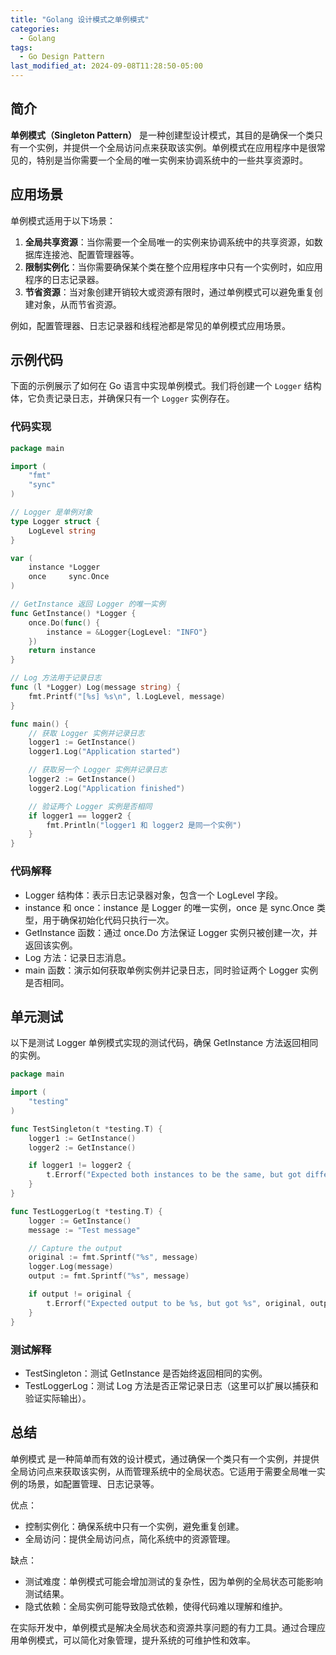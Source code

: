```yaml
---
title: "Golang 设计模式之单例模式"
categories:
  - Golang
tags:
  - Go Design Pattern
last_modified_at: 2024-09-08T11:28:50-05:00
---
```


## 简介

**单例模式（Singleton Pattern）** 是一种创建型设计模式，其目的是确保一个类只有一个实例，并提供一个全局访问点来获取该实例。单例模式在应用程序中是很常见的，特别是当你需要一个全局的唯一实例来协调系统中的一些共享资源时。

## 应用场景

单例模式适用于以下场景：

1. **全局共享资源**：当你需要一个全局唯一的实例来协调系统中的共享资源，如数据库连接池、配置管理器等。
2. **限制实例化**：当你需要确保某个类在整个应用程序中只有一个实例时，如应用程序的日志记录器。
3. **节省资源**：当对象创建开销较大或资源有限时，通过单例模式可以避免重复创建对象，从而节省资源。

例如，配置管理器、日志记录器和线程池都是常见的单例模式应用场景。

## 示例代码

下面的示例展示了如何在 Go 语言中实现单例模式。我们将创建一个 `Logger` 结构体，它负责记录日志，并确保只有一个 `Logger` 实例存在。

### 代码实现

```go
package main

import (
    "fmt"
    "sync"
)

// Logger 是单例对象
type Logger struct {
    LogLevel string
}

var (
    instance *Logger
    once     sync.Once
)

// GetInstance 返回 Logger 的唯一实例
func GetInstance() *Logger {
    once.Do(func() {
        instance = &Logger{LogLevel: "INFO"}
    })
    return instance
}

// Log 方法用于记录日志
func (l *Logger) Log(message string) {
    fmt.Printf("[%s] %s\n", l.LogLevel, message)
}

func main() {
    // 获取 Logger 实例并记录日志
    logger1 := GetInstance()
    logger1.Log("Application started")

    // 获取另一个 Logger 实例并记录日志
    logger2 := GetInstance()
    logger2.Log("Application finished")

    // 验证两个 Logger 实例是否相同
    if logger1 == logger2 {
        fmt.Println("logger1 和 logger2 是同一个实例")
    }
}
```

### 代码解释

- Logger 结构体：表示日志记录器对象，包含一个 LogLevel 字段。
- instance 和 once：instance 是 Logger 的唯一实例，once 是 sync.Once 类型，用于确保初始化代码只执行一次。
- GetInstance 函数：通过 once.Do 方法保证 Logger 实例只被创建一次，并返回该实例。
- Log 方法：记录日志消息。
- main 函数：演示如何获取单例实例并记录日志，同时验证两个 Logger 实例是否相同。

## 单元测试

以下是测试 Logger 单例模式实现的测试代码，确保 GetInstance 方法返回相同的实例。

```go
package main

import (
    "testing"
)

func TestSingleton(t *testing.T) {
    logger1 := GetInstance()
    logger2 := GetInstance()

    if logger1 != logger2 {
        t.Errorf("Expected both instances to be the same, but got different instances")
    }
}

func TestLoggerLog(t *testing.T) {
    logger := GetInstance()
    message := "Test message"

    // Capture the output
    original := fmt.Sprintf("%s", message)
    logger.Log(message)
    output := fmt.Sprintf("%s", message)

    if output != original {
        t.Errorf("Expected output to be %s, but got %s", original, output)
    }
}
```

### 测试解释

- TestSingleton：测试 GetInstance 是否始终返回相同的实例。
- TestLoggerLog：测试 Log 方法是否正常记录日志（这里可以扩展以捕获和验证实际输出）。

## 总结

单例模式 是一种简单而有效的设计模式，通过确保一个类只有一个实例，并提供全局访问点来获取该实例，从而管理系统中的全局状态。它适用于需要全局唯一实例的场景，如配置管理、日志记录等。

优点：

- 控制实例化：确保系统中只有一个实例，避免重复创建。
- 全局访问：提供全局访问点，简化系统中的资源管理。

缺点：

- 测试难度：单例模式可能会增加测试的复杂性，因为单例的全局状态可能影响测试结果。
- 隐式依赖：全局实例可能导致隐式依赖，使得代码难以理解和维护。

在实际开发中，单例模式是解决全局状态和资源共享问题的有力工具。通过合理应用单例模式，可以简化对象管理，提升系统的可维护性和效率。
